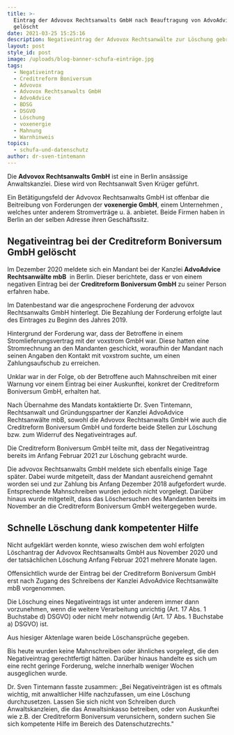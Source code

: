 ```yaml
---
title: >-
  Eintrag der Advovox Rechtsanwalts GmbH nach Beauftragung von AdvoAdvice
  gelöscht
date: 2021-03-25 15:25:16
description: Negativeintrag der Advovox Rechtsanwälte zur Löschung gebracht
layout: post
style_id: post
image: /uploads/blog-banner-schufa-einträge.jpg
tags:
  - Negativeintrag
  - Creditreform Boniversum
  - Advovox
  - Advovox Rechtsanwalts GmbH
  - AdvoAdvice
  - BDSG
  - DSGVO
  - Löschung
  - voxenergie
  - Mahnung
  - Warnhinweis
topics:
  - schufa-und-datenschutz
author: dr-sven-tintemann
---
```

Die **Advovox Rechtsanwalts GmbH** ist eine in Berlin ansässige Anwaltskanzlei. Diese wird von Rechtsanwalt Sven Krüger geführt.

Ein Betätigungsfeld der Advovox Rechtsanwalts GmbH ist offenbar die Beitreibung von Forderungen der **voxenergie GmbH**, einem Unternehmen , welches unter anderem Stromverträge u. ä. anbietet. Beide Firmen haben in Berlin an der selben Adresse ihren Geschäftssitz.

## **Negativeintrag bei der Creditreform Boniversum GmbH gelöscht**

Im Dezember 2020 meldete sich ein Mandant bei der Kanzlei **AdvoAdvice Rechtsanwälte mbB**&nbsp; in Berlin. Dieser berichtete, dass er von einem negativen Eintrag bei der **Creditreform Boniversum GmbH** zu seiner Person erfahren habe.

Im Datenbestand war die angesprochene Forderung der advovox Rechtsanwalts GmbH hinterlegt. Die Bezahlung der Forderung erfolgte laut des Eintrages zu Beginn des Jahres 2019.

Hintergrund der Forderung war, dass der Betroffene in einem Stromlieferungsvertrag mit der voxstrom GmbH war. Diese hatten eine Stromrechnung an den Mandanten geschickt, woraufhin der Mandant nach seinen Angaben den Kontakt mit voxstrom suchte, um einen Zahlungsaufschub zu erreichen.

Unklar war in der Folge, ob der Betroffene auch Mahnschreiben mit einer Warnung vor einem Eintrag bei einer Auskunftei, konkret der Creditreform Boniversum GmbH, erhalten hat.

Nach Übernahme des Mandats kontaktierte Dr. Sven Tintemann, Rechtsanwalt und Gründungspartner der Kanzlei AdvoAdvice Rechtsanwälte mbB, sowohl die Advovox Rechtsanwalts GmbH wie auch die Creditreform Boniversum GmbH und forderte beide Stellen zur Löschung bzw. zum Widerruf des Negativeintrages auf.

Die Creditreform Boniversum GmbH teilte mit, dass der Negativeintrag bereits im Anfang Februar 2021 zur Löschung gebracht wurde.

Die advovox Rechtsanwalts GmbH meldete sich ebenfalls einige Tage später. Dabei wurde mitgeteilt, dass der Mandant ausreichend gemahnt worden sei und zur Zahlung bis Anfang Dezember 2018 aufgefordert wurde. Entsprechende Mahnschreiben wurden jedoch nicht vorgelegt. Darüber hinaus wurde mitgeteilt, dass das Löschersuchen des Mandanten bereits im November an die Creditreform Boniversum GmbH weitergegeben wurde.

## Schnelle Löschung dank kompetenter Hilfe

Nicht aufgeklärt werden konnte, wieso zwischen dem wohl erfolgten Löschantrag der Advovox Rechtsanwalts GmbH aus November 2020 und der tatsächlichen Löschung Anfang Februar 2021 mehrere Monate lagen.

Offensichtlich wurde der Eintrag bei der Creditreform Boniversum GmbH erst nach Zugang des Schreibens der Kanzlei AdvoAdvice Rechtsanwälte mbB vorgenommen.

Die Löschung eines Negativeintrags ist unter anderem immer dann vorzunehmen, wenn die weitere Verarbeitung unrichtig (Art. 17 Abs. 1 Buchstabe d) DSGVO) oder nicht mehr notwendig (Art. 17 Abs. 1 Buchstabe a) DSGVO) ist.

Aus hiesiger Aktenlage waren beide Löschansprüche gegeben.

Bis heute wurden keine Mahnschreiben oder ähnliches vorgelegt, die den Negativeintrag gerechtfertigt hätten. Darüber hinaus handelte es sich um eine recht geringe Forderung, welche innerhalb weniger Wochen ausgeglichen wurde.

Dr. Sven Tintemann fasste zusammen: „Bei Negativeinträgen ist es oftmals wichtig, mit anwaltlicher Hilfe nachzufassen, um eine Löschung durchzusetzen. Lassen Sie sich nicht von Schreiben durch Anwaltskanzleien, die das Anwaltsinkasso betreiben, oder von Auskunftei wie z.B. der Creditreform Boniversum verunsichern, sondern suchen Sie sich kompetente Hilfe im Bereich des Datenschutzrechts."

&nbsp;

&nbsp;

